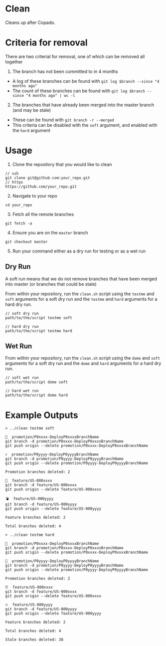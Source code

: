 # Clean

Cleans up after Copado.

# Criteria for removal

There are two criterial for removal, one of which can be removed all together

1. The branch has not been committed to in 4 months
  - A log of these branches can be found with `git log $branch --since "4 months ago"`
  - The count of these branches can be found with `git log $branch --since "4 months ago" | wc -l`
2. The branches that have already been merged into the master branch (and may be stale)
  - These can be found with `git branch -r --merged`
  - This criteria can be disabled with the `soft` argument, and enabled with the `hard` argument

# Usage

1. Clone the repository that you would like to clean
```
// ssh
git clone git@github.com:your_repo.git
// https
https://github.com/your_repo.git
```
2. Navigate to your repo
```
cd your_repo
```
3. Fetch all the remote branches
```
git fetch -a
```
4. Ensure you are on the `master` branch
```
git checkout master
```
5. Run your command either as a dry run for testing or as a wet run

## Dry Run
  
A soft run means that we do not remove branches that have been merged into master (or branches that could be stale)
  
From within your repository, run the `clean.sh` script using the `testme` and `soft` arguments for a soft dry run and the `testme` and `hard` arguments for a hard dry run.
  
```
// soft dry run
path/to/the/script testme soft

// hard dry run
path/to/the/script testme hard
```

## Wet Run

From within your repository, run the `clean.sh` script using the `dome` and `soft` arguments for a soft dry run and the `dome` and `hard` arguments for a hard dry run.

```
// soft wet run
path/to/the/script dome soft

// hard wet run
path/to/the/script dome hard
```

# Example Outputs

```
> ../clean testme soft

💩  promotion/P0xxxx-DeployP0xxxxBranchName
git branch -d promotion/P0xxxx-DeployP0xxxxBranchName
git push origin --delete promotion/P0xxxx-DeployP0xxxxBranchName

💀  promotion/P0yyyy-DeployP0yyyyBranchName
git branch -d promotion/P0yyyy-DeployP0yyyyBranchName
git push origin --delete promotion/P0yyyy-DeployP0yyyyBranchName

Promotion branches deleted: 2

🔫  feature/US-000xxxx
git branch -d feature/US-000xxxx
git push origin --delete feature/US-000xxxx

💣  feature/US-000yyyy
git branch -d feature/US-000yyyy
git push origin --delete feature/US-000yyyy

Feature branches deleted: 2

Total branches deleted: 4
```

```
> ../clean testme hard

💅  promotion/P0xxxx-DeployP0xxxxBranchName
git branch -d promotion/P0xxxx-DeployP0xxxxBranchName
git push origin --delete promotion/P0xxxx-DeployP0xxxxBranchName

🙌  promotion/P0yyyy-DeployP0yyyyBranchName
git branch -d promotion/P0yyyy-DeployP0yyyyBranchName
git push origin --delete promotion/P0yyyy-DeployP0yyyyBranchName

Promotion branches deleted: 2

⏰  feature/US-000xxxx
git branch -d feature/US-000xxxx
git push origin --delete feature/US-000xxxx

🔥  feature/US-000yyyy
git branch -d feature/US-000yyyy
git push origin --delete feature/US-000yyyy

Feature branches deleted: 2

Total branches deleted: 4

Stale branches deleted: 38

```
